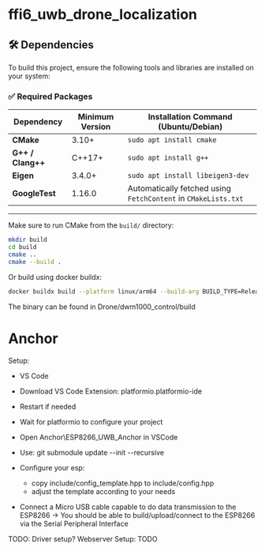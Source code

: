# ffi6_uwb_drone_localization

## 🛠️ Dependencies

To build this project, ensure the following tools and libraries are installed on your system:

### ✅ Required Packages

| Dependency         | Minimum Version | Installation Command (Ubuntu/Debian)                          |
|--------------------|------------------|---------------------------------------------------------------|
| **CMake**          | 3.10+            | `sudo apt install cmake`                                     |
| **G++ / Clang++**  | C++17+           | `sudo apt install g++`                                       |
| **Eigen**          | 3.4.0+           | `sudo apt install libeigen3-dev`                             |
| **GoogleTest**     | 1.16.0           | Automatically fetched using `FetchContent` in `CMakeLists.txt` |

---

Make sure to run CMake from the `build/` directory:

```bash
mkdir build
cd build
cmake ..
cmake --build .
```

Or build using docker buildx:

```bash
docker buildx build --platform linux/arm64 --build-arg BUILD_TYPE=Release -t rpi5_dwm:arm64 --load . --output type=local,dest=Drone/dwm1000_control/build
```

The binary can be found in Drone/dwm1000_control/build

# Anchor 
Setup:
  * VS Code
  * Download VS Code Extension: platformio.platformio-ide
  * Restart if needed
  * Wait for platformio to configure your project

  * Open Anchor\ESP8266_UWB_Anchor in VSCode
  * Use: git submodule update --init --recursive
  
  * Configure your esp:
      * copy include/config_template.hpp to include/config.hpp
      * adjust the template according to your needs


  * Connect a Micro USB cable capable to do data transmission to the ESP8266
  -> You should be able to build/upload/connect to the ESP8266 via the Serial Peripheral Interface


TODO: Driver setup?
Webserver Setup:
TODO
